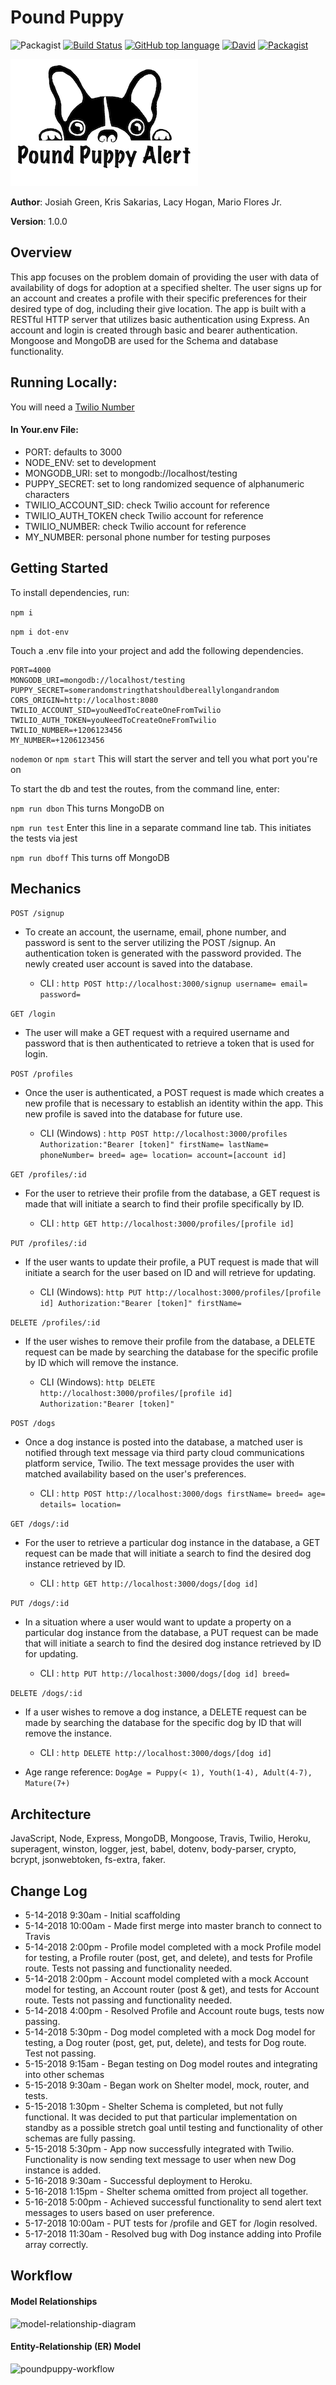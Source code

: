 # Pound Puppy

![Packagist](https://img.shields.io/badge/created%20on-May%202018-orange.svg)
[![Build Status](https://travis-ci.org/puppyPound/puppy-pound.svg?branch=master)](https://travis-ci.org/puppyPound/puppy-pound)
[![GitHub top language](https://img.shields.io/badge/Javascript-99.1%25-red.svg)](https://github.com/puppyPound/puppy-pound)
[![David](https://img.shields.io/david/expressjs/express.svg)](https://github.com/puppyPound/puppy-pound)
[![Packagist](https://img.shields.io/packagist/l/doctrine/orm.svg)](https://github.com/puppyPound/puppy-pound)

![puppyPound](src/assets:/puppyPound.png)

**Author**: Josiah Green, Kris Sakarias, Lacy Hogan, Mario Flores Jr.

**Version**: 1.0.0

## Overview

This app focuses on the problem domain of providing the user with data of availability of dogs for adoption at a specified shelter. The user signs up for an account and creates a profile with their specific preferences for their desired type of dog, including their give location. The app is built with a RESTful HTTP server that utilizes basic authentication using Express. An account and login is created through basic and bearer authentication. Mongoose and MongoDB are used for the Schema and database functionality. 

## Running Locally:

 You will need a <a href="https://www.twilio.com/">Twilio Number</a>

#### In Your.env File:

 * PORT: defaults to 3000
 * NODE_ENV: set to development
 * MONGODB_URI: set to mongodb://localhost/testing
 * PUPPY_SECRET: set to long randomized sequence of alphanumeric characters
 * TWILIO_ACCOUNT_SID: check Twilio account for reference
 * TWILIO_AUTH_TOKEN check Twilio account for reference
 * TWILIO_NUMBER: check Twilio account for reference
 * MY_NUMBER: personal phone number for testing purposes

## Getting Started

To install dependencies, run:

```npm i```

```npm i dot-env```

Touch a .env file into your project and add the following dependencies. 

```NODE_ENV=development
PORT=4000
MONGODB_URI=mongodb://localhost/testing
PUPPY_SECRET=somerandomstringthatshouldbereallylongandrandom
CORS_ORIGIN=http://localhost:8080
TWILIO_ACCOUNT_SID=youNeedToCreateOneFromTwilio
TWILIO_AUTH_TOKEN=youNeedToCreateOneFromTwilio
TWILIO_NUMBER=+1206123456
MY_NUMBER=+1206123456
```

```nodemon``` or ```npm start``` This will start the server and tell you what port you're on

To start the db and test the routes, from the command line, enter:

```npm run dbon``` This turns MongoDB on

```npm run test``` Enter this line in a separate command line tab. This initiates the tests via jest

```npm run dboff``` This turns off MongoDB

## Mechanics

 ```POST /signup``` 
- To create an account, the username, email, phone number, and password is sent to the server utilizing the POST /signup. An authentication token is generated with the password provided. The newly created user account is saved into the database.

  - CLI :
```http POST http://localhost:3000/signup username= email= password=```

```GET /login```
- The user will make a GET request with a required username and password that is then authenticated to retrieve a token that is used for login.

```POST /profiles```
- Once the user is authenticated, a POST request is made which creates a new profile that is necessary to establish an identity within the app. This new profile is saved into the database for future use.

  - CLI (Windows) :
  ```http POST http://localhost:3000/profiles Authorization:"Bearer [token]" firstName= lastName= phoneNumber= breed= age= location= account=[account id]```

```GET /profiles/:id```
- For the user to retrieve their profile from the database, a GET request is made that will initiate a search to find their profile specifically by ID.

  - CLI :
```http GET http://localhost:3000/profiles/[profile id]```

```PUT /profiles/:id```
- If the user wants to update their profile, a PUT request is made that will initiate a search for the user based on ID and will retrieve for updating.

  - CLI (Windows): 
  ```http PUT http://localhost:3000/profiles/[profile id] Authorization:"Bearer [token]" firstName=```

```DELETE /profiles/:id```
- If the user wishes to remove their profile from the database, a DELETE request can be made by searching the database for the specific profile by ID which will remove the instance.

  - CLI (Windows): ```http DELETE http://localhost:3000/profiles/[profile id] Authorization:"Bearer [token]"```

```POST /dogs```
- Once a dog instance is posted into the database, a matched user is notified through text message via third party cloud communications platform service, Twilio. The text message provides the user with matched availability based on the user's preferences.

  - CLI : 
  ```http POST http://localhost:3000/dogs firstName= breed= age= details= location=```

```GET /dogs/:id```
- For the user to retrieve a particular dog instance in the database, a GET request can be made that will initiate a search to find the desired dog instance retrieved by ID.

  - CLI : 
  ```http GET http://localhost:3000/dogs/[dog id]```

```PUT /dogs/:id```
- In a situation where a user would want to update a property on a particular dog instance from the database, a PUT request can be made that will initiate a search to find the desired dog instance retrieved by ID for updating.

  - CLI : 
  ```http PUT http://localhost:3000/dogs/[dog id] breed=```

```DELETE /dogs/:id```
- If a user wishes to remove a dog instance, a DELETE request can be made by searching the database for the specific dog by ID that will remove the instance.

  - CLI : 
  ```http DELETE http://localhost:3000/dogs/[dog id]```

- Age range reference: 
```DogAge = Puppy(< 1), Youth(1-4), Adult(4-7), Mature(7+)```

## Architecture

JavaScript, Node, Express, MongoDB, Mongoose, Travis, Twilio, Heroku, superagent, winston, logger, jest, babel, dotenv, body-parser, crypto, bcrypt, jsonwebtoken, fs-extra, faker.

## Change Log

 * 5-14-2018 9:30am - Initial scaffolding
 * 5-14-2018 10:00am - Made first merge into master branch to connect to Travis
 * 5-14-2018 2:00pm - Profile model completed with a mock Profile model for testing, a Profile router (post, get, and delete), and tests for Profile route. Tests not passing and functionality needed.
 * 5-14-2018 2:00pm - Account model completed with a mock Account model for testing, an Account router (post & get), and tests for Account route. Tests not passing and functionality needed.
 * 5-14-2018 4:00pm - Resolved Profile and Account route bugs, tests now passing.
 * 5-14-2018 5:30pm - Dog model completed with a mock Dog model for testing, a Dog router (post, get, put, delete), and tests for Dog route. Test not passing.
 * 5-15-2018 9:15am - Began testing on Dog model routes and integrating into other schemas
 * 5-15-2018 9:30am - Began work on Shelter model, mock, router, and tests.
 * 5-15-2018 1:30pm - Shelter Schema is completed, but not fully functional. It was decided to put that particular implementation on standby as a possible stretch goal until testing and functionality of other schemas are fully passing.
 * 5-15-2018 5:30pm - App now successfully integrated with Twilio. Functionality is now sending text message to user when new Dog instance is added.
 * 5-16-2018 9:30am - Successful deployment to Heroku.
 * 5-16-2018 1:15pm - Shelter schema omitted from project all together.
 * 5-16-2018 5:00pm - Achieved successful functionality to send alert text messages to users based on user preference.
 * 5-17-2018 10:00am - PUT tests for /profile and GET for /login resolved.
 * 5-17-2018 11:30am - Resolved bug with Dog instance adding into Profile array correctly.


## Workflow

#### Model Relationships

![model-relationship-diagram](https://user-images.githubusercontent.com/35154014/40151133-fccaa6b2-5932-11e8-9e85-5ae156742c5e.png)

#### Entity-Relationship (ER) Model
![poundpuppy-workflow](https://user-images.githubusercontent.com/35154014/40151134-fce488e8-5932-11e8-998c-c27214970200.png)
